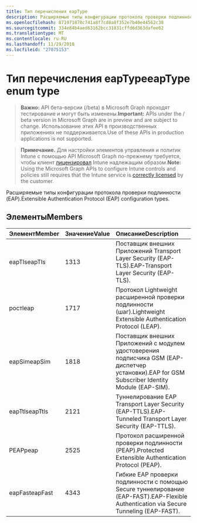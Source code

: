```yaml
---
title: Тип перечисления eapType
description: Расширяемые типы конфигурации протокола проверки подлинности (EAP).
ms.openlocfilehash: 871971878c741a8f7cd8a8f352e7b40e44562c38
ms.sourcegitcommit: 334e84b4aed63162bcc31831cffd6d363dafee02
ms.translationtype: MT
ms.contentlocale: ru-RU
ms.lasthandoff: 11/29/2018
ms.locfileid: "27075153"
---
```

# <a name="eaptype-enum-type"></a><span data-ttu-id="cbf01-103">Тип перечисления eapType</span><span class="sxs-lookup"><span data-stu-id="cbf01-103">eapType enum type</span></span>

> <span data-ttu-id="cbf01-104">**Важно:** API бета-версии (/beta) в Microsoft Graph проходят тестирование и могут быть изменены.</span><span class="sxs-lookup"><span data-stu-id="cbf01-104">**Important:** APIs under the / beta version in Microsoft Graph are in preview and are subject to change.</span></span> <span data-ttu-id="cbf01-105">Использование этих API в производственных приложениях не поддерживается.</span><span class="sxs-lookup"><span data-stu-id="cbf01-105">Use of these APIs in production applications is not supported.</span></span>

> <span data-ttu-id="cbf01-106">**Примечание.** Для настройки элементов управления и политик Intune с помощью API Microsoft Graph по-прежнему требуется, чтобы клиент [лицензировал](https://go.microsoft.com/fwlink/?linkid=839381) Intune надлежащим образом.</span><span class="sxs-lookup"><span data-stu-id="cbf01-106">**Note:** Using the Microsoft Graph APIs to configure Intune controls and policies still requires that the Intune service is [correctly licensed](https://go.microsoft.com/fwlink/?linkid=839381) by the customer.</span></span>

<span data-ttu-id="cbf01-107">Расширяемые типы конфигурации протокола проверки подлинности (EAP).</span><span class="sxs-lookup"><span data-stu-id="cbf01-107">Extensible Authentication Protocol (EAP) configuration types.</span></span>
## <a name="members"></a><span data-ttu-id="cbf01-108">Элементы</span><span class="sxs-lookup"><span data-stu-id="cbf01-108">Members</span></span>
|<span data-ttu-id="cbf01-109">Элемент</span><span class="sxs-lookup"><span data-stu-id="cbf01-109">Member</span></span>|<span data-ttu-id="cbf01-110">Значение</span><span class="sxs-lookup"><span data-stu-id="cbf01-110">Value</span></span>|<span data-ttu-id="cbf01-111">Описание</span><span class="sxs-lookup"><span data-stu-id="cbf01-111">Description</span></span>|
|:---|:---|:---|
|<span data-ttu-id="cbf01-112">eapTls</span><span class="sxs-lookup"><span data-stu-id="cbf01-112">eapTls</span></span>|<span data-ttu-id="cbf01-113">13</span><span class="sxs-lookup"><span data-stu-id="cbf01-113">13</span></span>|<span data-ttu-id="cbf01-114">Поставщик внешних Приложений Transport Layer Security (EAP-TLS).</span><span class="sxs-lookup"><span data-stu-id="cbf01-114">EAP-Transport Layer Security (EAP-TLS).</span></span>|
|<span data-ttu-id="cbf01-115">рост</span><span class="sxs-lookup"><span data-stu-id="cbf01-115">leap</span></span>|<span data-ttu-id="cbf01-116">17</span><span class="sxs-lookup"><span data-stu-id="cbf01-116">17</span></span>|<span data-ttu-id="cbf01-117">Протокол Lightweight расширенной проверки подлинности (шаг).</span><span class="sxs-lookup"><span data-stu-id="cbf01-117">Lightweight Extensible Authentication Protocol (LEAP).</span></span>|
|<span data-ttu-id="cbf01-118">eapSim</span><span class="sxs-lookup"><span data-stu-id="cbf01-118">eapSim</span></span>|<span data-ttu-id="cbf01-119">18</span><span class="sxs-lookup"><span data-stu-id="cbf01-119">18</span></span>|<span data-ttu-id="cbf01-120">Поставщик внешних Приложений с модулем удостоверения подписчика GSM (EAP-диспетчер установки).</span><span class="sxs-lookup"><span data-stu-id="cbf01-120">EAP for GSM Subscriber Identity Module (EAP-SIM).</span></span>|
|<span data-ttu-id="cbf01-121">eapTtls</span><span class="sxs-lookup"><span data-stu-id="cbf01-121">eapTtls</span></span>|<span data-ttu-id="cbf01-122">21</span><span class="sxs-lookup"><span data-stu-id="cbf01-122">21</span></span>|<span data-ttu-id="cbf01-123">Туннелирование EAP Transport Layer Security (EAP-TTLS).</span><span class="sxs-lookup"><span data-stu-id="cbf01-123">EAP-Tunneled Transport Layer Security (EAP-TTLS).</span></span>|
|<span data-ttu-id="cbf01-124">PEAP</span><span class="sxs-lookup"><span data-stu-id="cbf01-124">peap</span></span>|<span data-ttu-id="cbf01-125">25</span><span class="sxs-lookup"><span data-stu-id="cbf01-125">25</span></span>|<span data-ttu-id="cbf01-126">Протокол расширенной проверки подлинности (PEAP).</span><span class="sxs-lookup"><span data-stu-id="cbf01-126">Protected Extensible Authentication Protocol (PEAP).</span></span>|
|<span data-ttu-id="cbf01-127">eapFast</span><span class="sxs-lookup"><span data-stu-id="cbf01-127">eapFast</span></span>|<span data-ttu-id="cbf01-128">43</span><span class="sxs-lookup"><span data-stu-id="cbf01-128">43</span></span>|<span data-ttu-id="cbf01-129">Гибкие EAP проверки подлинности с помощью Secure туннелирование (EAP-FAST).</span><span class="sxs-lookup"><span data-stu-id="cbf01-129">EAP-Flexible Authentication via Secure Tunneling (EAP-FAST).</span></span>|





